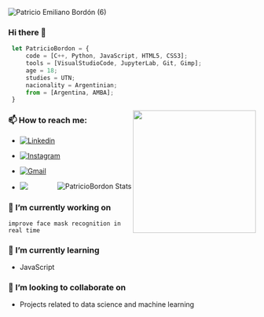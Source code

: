 ![Patricio Emiliano Bordón (6)](https://user-images.githubusercontent.com/95234993/154564005-92ed2ee9-134e-4b65-9075-9fcbf9085339.gif)

### Hi there 👋

```js
 let PatricioBordon = {
     code = [C++, Python, JavaScript, HTML5, CSS3];
     tools = [VisualStudioCode, JupyterLab, Git, Gimp];
     age = 18;
     studies = UTN;
     nacionality = Argentinian;
     from = [Argentina, AMBA];
 }

```
<img align= "right" width= "250" src= "https://pa1.narvii.com/6580/8098c6e9207376889eeb0532d9f5a0723c4d73f5_hq.gif"/>

### 📫 How to reach me:
- [![Linkedin](https://img.shields.io/badge/-LinkedIn-blue?style=flat&logo=Linkedin&logoColor=white)](https://www.linkedin.com/in/patricio-bordon-6511981b3/)
- [![Instagram](https://img.shields.io/badge/-Instagram-c13584?style=flat&labelColor=c13584&logo=instagram&logoColor=white)](https://www.instagram.com/patricio_bordon_/?hl=es)
- [![Gmail](https://img.shields.io/badge/-Gmail-c14438?style=flat&logo=Gmail&logoColor=white)](mailto:patriciobordon123@gmail.com)
- <img src="https://img.shields.io/badge/Whatsapp-+5491154635022-25D366.svg?logo=whatsapp&style=plastic">



  <img align= "right" src="https://github-readme-stats.vercel.app/api?username=PatricioBordon&show_icons=true" alt="PatricioBordon Stats" />
</a>

### 🔭 I’m currently working on 
``
 improve face mask recognition in real time
``
### 🌱 I’m currently learning 
- JavaScript
### 👯 I’m looking to collaborate on 
- Projects related to data science and machine learning
